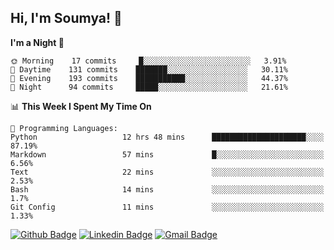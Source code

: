 ## Hi, I'm Soumya! 👋

<!--START_SECTION:waka-->
**I'm a Night 🦉** 

```text
🌞 Morning    17 commits     █░░░░░░░░░░░░░░░░░░░░░░░░   3.91% 
🌆 Daytime    131 commits    ███████░░░░░░░░░░░░░░░░░░   30.11% 
🌃 Evening    193 commits    ███████████░░░░░░░░░░░░░░   44.37% 
🌙 Night      94 commits     █████░░░░░░░░░░░░░░░░░░░░   21.61%

```


📊 **This Week I Spent My Time On** 

```text
💬 Programming Languages: 
Python                   12 hrs 48 mins      █████████████████████░░░░   87.19% 
Markdown                 57 mins             █░░░░░░░░░░░░░░░░░░░░░░░░   6.56% 
Text                     22 mins             ░░░░░░░░░░░░░░░░░░░░░░░░░   2.53% 
Bash                     14 mins             ░░░░░░░░░░░░░░░░░░░░░░░░░   1.7% 
Git Config               11 mins             ░░░░░░░░░░░░░░░░░░░░░░░░░   1.33%

```


<!--END_SECTION:waka-->

[![Github Badge](https://img.shields.io/badge/-rubyruins-grey?style=for-the-badge&logo=github&logoColor=white&link=https://github.com/rubyruins/)](https://www.github.com/rubyruins/) 
[![Linkedin Badge](https://img.shields.io/badge/-Soumya%20Parekh-0072b1?style=for-the-badge&logo=Linkedin&logoColor=white&link=https://www.linkedin.com/in/Soumya-Parekh/)](https://www.linkedin.com/in/Soumya-Parekh/) 
[![Gmail Badge](https://img.shields.io/badge/-soumya.parekh@somaiya.edu-c14438?style=for-the-badge&logo=Gmail&logoColor=white&link=mailto:soumya.parekh@somaiya.edu)](mailto:soumya.parekh@somaiya.edu) 

